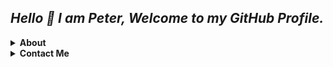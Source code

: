 ## ***Hello 👋 I am Peter, Welcome to my GitHub Profile.***

<details>
    <summary><b>About</b></summary>
    <p align="left"></p>

    ✨ I am a currently studying Python

</details>
<details>
    <summary><b>Contact Me</b></summary>
    <p align="left"></p>
        <a href="https://t.me/Peterparker6">
            <img alt="Telegram" src ="https://telegra.ph/file/42a3fe0ce27da346182d8.jpg" width="125" height="100"/>
        </a><a href="https://www.instagram.com/kannankannan3287">
                 <img alt="instagram" src ="https://telegra.ph/file/ad215e76a27329ff65fd7.jpg" width="125" height="100"/>
        </a>
    </p>
</details>

<!---
Adithyan06/Adithyan06 is a ✨ special ✨ repository because its `README.md` (this file) appears on your GitHub profile.
You can click the Preview link to take a look at your changes.
--->

